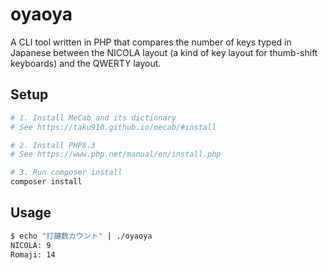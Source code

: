 # oyaoya

A CLI tool written in PHP that compares the number of keys typed in Japanese between the NICOLA layout (a kind of key layout for thumb-shift keyboards) and the QWERTY layout.

## Setup

```sh
# 1. Install MeCab and its dictionary
# See https://taku910.github.io/mecab/#install

# 2. Install PHP8.3
# See https://www.php.net/manual/en/install.php

# 3. Run composer install
composer install
```

## Usage

```sh
$ echo "打鍵数カウント" | ./oyaoya
NICOLA: 9
Romaji: 14
```
